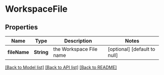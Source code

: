 # WorkspaceFile
## Properties

Name | Type | Description | Notes
------------ | ------------- | ------------- | -------------
**fileName** | **String** | the Workspace File name | [optional] [default to null]

[[Back to Model list]](../README.md#documentation-for-models) [[Back to API list]](../README.md#documentation-for-api-endpoints) [[Back to README]](../README.md)

